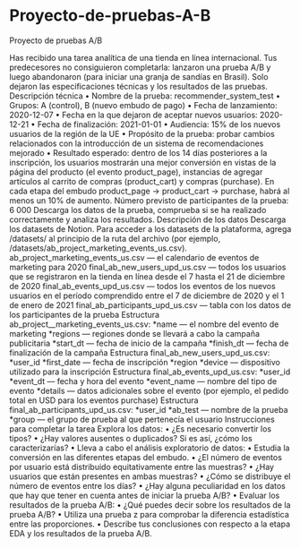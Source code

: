 # Proyecto-de-pruebas-A-B
Proyecto de pruebas A/B

Has recibido una tarea analítica de una tienda en línea internacional. Tus predecesores no consiguieron completarla: lanzaron una prueba A/B y luego abandonaron (para iniciar una granja de sandías en Brasil). Solo dejaron las especificaciones técnicas y los resultados de las pruebas.
Descripción técnica
•	Nombre de la prueba: recommender_system_test
•	Grupos: А (control), B (nuevo embudo de pago)
•	Fecha de lanzamiento: 2020-12-07
•	Fecha en la que dejaron de aceptar nuevos usuarios: 2020-12-21
•	Fecha de finalización: 2021-01-01
•	Audiencia: 15% de los nuevos usuarios de la región de la UE
•	Propósito de la prueba: probar cambios relacionados con la introducción de un sistema de recomendaciones mejorado
•	Resultado esperado: dentro de los 14 días posteriores a la inscripción, los usuarios mostrarán una mejor conversión en vistas de la página del producto (el evento product_page), instancias de agregar artículos al carrito de compras (product_cart) y compras (purchase).
En cada etapa del embudo product_page → product_cart → purchase, habrá al menos un 10% de aumento.
Número previsto de participantes de la prueba: 6 000 Descarga los datos de la prueba, comprueba si se ha realizado correctamente y analiza los resultados.
Descripción de los datos Descarga los datasets de Notion.
Para acceder a los datasets de la plataforma, agrega /datasets/ al principio de la ruta del archivo (por ejemplo, /datasets/ab_project_marketing_events_us.csv).
ab_project_marketing_events_us.csv — el calendario de eventos de marketing para 2020
final_ab_new_users_upd_us.csv — todos los usuarios que se registraron en la tienda en línea desde el 7 hasta el 21 de diciembre de 2020
final_ab_events_upd_us.csv — todos los eventos de los nuevos usuarios en el período comprendido entre el 7 de diciembre de 2020 y el 1 de enero de 2021
final_ab_participants_upd_us.csv — tabla con los datos de los participantes de la prueba
Estructura ab_project__marketing_events_us.csv:
*name — el nombre del evento de marketing
*regions — regiones donde se llevará a cabo la campaña publicitaria
*start_dt — fecha de inicio de la campaña
*finish_dt — fecha de finalización de la campaña
Estructura final_ab_new_users_upd_us.csv:
*user_id
*first_date — fecha de inscripción
*region
*device — dispositivo utilizado para la inscripción
Estructura final_ab_events_upd_us.csv:
*user_id
*event_dt — fecha y hora del evento
*event_name — nombre del tipo de evento
*details — datos adicionales sobre el evento (por ejemplo, el pedido total en USD para los eventos purchase)
Estructura final_ab_participants_upd_us.csv:
*user_id
*ab_test — nombre de la prueba
*group — el grupo de prueba al que pertenecía el usuario
Instrucciones para completar la tarea
Explora los datos:
•	¿Es necesario convertir los tipos?
•	¿Hay valores ausentes o duplicados? Si es así, ¿cómo los caracterizarías?
•	Lleva a cabo el análisis exploratorio de datos:
•	Estudia la conversión en las diferentes etapas del embudo.
•	¿El número de eventos por usuario está distribuido equitativamente entre las muestras?
•	¿Hay usuarios que están presentes en ambas muestras?
•	¿Cómo se distribuye el número de eventos entre los días?
•	¿Hay alguna peculiaridad en los datos que hay que tener en cuenta antes de iniciar la prueba A/B?
•	Evaluar los resultados de la prueba A/B:
•	¿Qué puedes decir sobre los resultados de la prueba A/B?
•	Utiliza una prueba z para comprobar la diferencia estadística entre las proporciones.
•	Describe tus conclusiones con respecto a la etapa EDA y los resultados de la prueba A/B.


